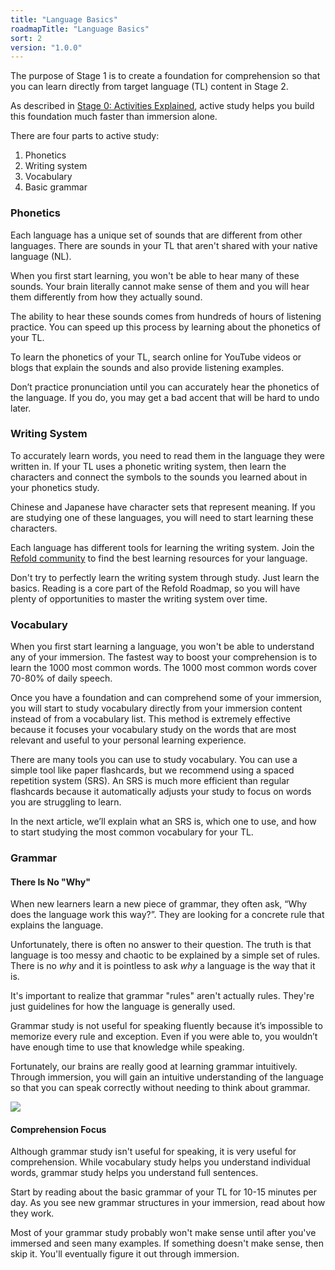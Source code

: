 ```yaml
---
title: "Language Basics"
roadmapTitle: "Language Basics"
sort: 2
version: "1.0.0"
---
```


The purpose of Stage 1 is to create a foundation for comprehension so that you can learn directly from target language (TL) content in Stage 2.

As described in [Stage 0: Activities Explained][0a-activities-explained], active study helps you build this foundation much faster than immersion alone.

There are four parts to active study:
1. Phonetics
1. Writing system
1. Vocabulary
1. Basic grammar

### Phonetics
Each language has a unique set of sounds that are different from other languages. There are sounds in your TL that aren't shared with your native language (NL).

When you first start learning, you won't be able to hear many of these sounds. Your brain literally cannot make sense of them and you will hear them differently from how they actually sound.

The ability to hear these sounds comes from hundreds of hours of listening practice. You can speed up this process by learning about the phonetics of your TL.

To learn the phonetics of your TL, search online for YouTube videos or blogs that explain the sounds and also provide listening examples.

Don’t practice pronunciation until you can accurately hear the phonetics of the language. If you do, you may get a bad accent that will be hard to undo later.

### Writing System
To accurately learn words, you need to read them in the language they were written in. If your TL uses a phonetic writing system, then learn the characters and connect the symbols to the sounds you learned about in your phonetics study.

Chinese and Japanese have character sets that represent meaning. If you are studying one of these languages, you will need to start learning these characters.

Each language has different tools for learning the writing system. Join the [Refold community][join-link] to find the best learning resources for your language.

Don't try to perfectly learn the writing system through study. Just learn the basics. Reading is a core part of the Refold Roadmap, so you will have plenty of opportunities to master the writing system over time.

### Vocabulary
When you first start learning a language, you won't be able to understand any of your immersion. The fastest way to boost your comprehension is to learn the 1000 most common words. The 1000 most common words cover 70-80% of daily speech.

Once you have a foundation and can comprehend some of your immersion, you will start to study vocabulary directly from your immersion content instead of from a vocabulary list. This method is extremely effective because it focuses your vocabulary study on the words that are most relevant and useful to your personal learning experience.

There are many tools you can use to study vocabulary. You can use a simple tool like paper flashcards, but we recommend using a spaced repetition system (SRS). An SRS is much more efficient than regular flashcards because it automatically adjusts your study to focus on words you are struggling to learn.

In the next article, we’ll explain what an SRS is, which one to use, and how to start studying the most common vocabulary for your TL.

### Grammar
#### There Is No "Why"
When new learners learn a new piece of grammar, they often ask, “Why does the language work this way?”. They are looking for a concrete rule that explains the language.

Unfortunately, there is often no answer to their question. The truth is that language is too messy and chaotic to be explained by a simple set of rules. There is no *why* and it is pointless to ask *why* a language is the way that it is.

It's important to realize that grammar "rules" aren't actually rules. They're just guidelines for how the language is generally used.

Grammar study is not useful for speaking fluently because it’s impossible to memorize every rule and exception. Even if you were able to, you wouldn’t have enough time to use that knowledge while speaking.

Fortunately, our brains are really good at learning grammar intuitively. Through immersion, you will gain an intuitive understanding of the language so that you can speak correctly without needing to think about grammar.

![](images/grammar-meme.jpg)

#### Comprehension Focus
Although grammar study isn't useful for speaking, it is very useful for comprehension. While vocabulary study helps you understand individual words, grammar study helps you understand full sentences.

Start by reading about the basic grammar of your TL for 10-15 minutes per day. As you see new grammar structures in your immersion, read about how they work.

Most of your grammar study probably won't make sense until after you've immersed and seen many examples. If something doesn't make sense, then skip it. You'll eventually figure it out through immersion.



[join-link]: /join
[0a-activities-explained]: /simplified/stage-0/a/activities-explained
